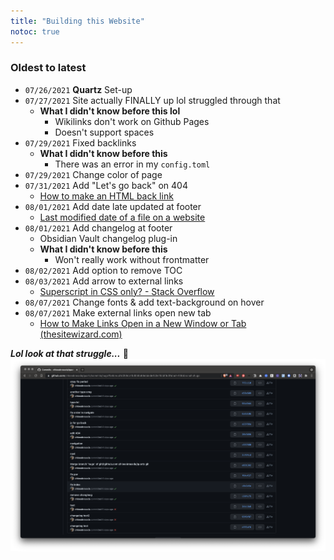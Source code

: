```yaml
---
title: "Building this Website"
notoc: true
---
```




### Oldest to latest
- `07/26/2021` **Quartz** Set-up
-  `07/27/2021` Site actually FINALLY up lol struggled through that
	-  **What I didn't know before this lol**
		-  Wikilinks don't work on Github Pages
		-  Doesn't support spaces
-  `07/29/2021` Fixed backlinks
	-  **What I didn't know before this**
		-  There was an error in my `config.toml`
-  `07/29/2021` Change color of page
- `07/31/2021` Add "Let's go back" on 404
	- [How to make an HTML back link](https://stackoverflow.com/questions/8814472/how-to-make-an-html-back-link)
- `08/01/2021` Add date late updated at footer
	- [Last modified date of a file on a website](https://stackoverflow.com/questions/1034794/last-modified-date-of-a-file-on-a-web-site)
- `08/01/2021` Add changelog at footer
	- Obsidian Vault changelog plug-in
	- **What I didn't know before this**
		- Won't really work without frontmatter
- `08/02/2021` Add option to remove TOC
- `08/03/2021` Add arrow to external links
	- [Superscript in CSS only? - Stack Overflow](https://stackoverflow.com/questions/501671/superscript-in-css-only/501696)
-  `08/07/2021` Change fonts & add text-background on hover
-   `08/07/2021` Make external links open new tab
	* [How to Make Links Open in a New Window or Tab (thesitewizard.com)](https://www.thesitewizard.com/html-tutorial/open-links-in-new-window-or-tab.shtml#:~:text=How%20to%20Open%20Hyperlinks%20in,your%20links%20(anchor%20tags).&text=Now%20when%20your%20visitors%20click,how%20they%20configured%20that%20browser)

***Lol look at that struggle...*** 🐒
![github-struggle](photos/github-struggle.png)